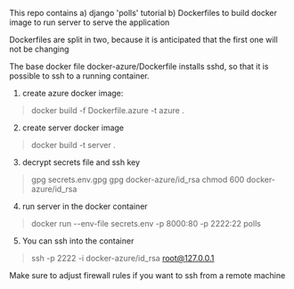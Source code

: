 This repo contains 
a) django 'polls' tutorial 
b) Dockerfiles to build docker image to run server to serve the application

Dockerfiles are split in two, because it is anticipated that the first one will not be changing

The base docker file docker-azure/Dockerfile installs sshd, so that it is possible to ssh to a running container.

1. create azure docker image:
> docker build -f Dockerfile.azure -t azure .

2. create server docker image
> docker build -t server .

3. decrypt secrets file and ssh key
> gpg secrets.env.gpg
> gpg docker-azure/id_rsa
> chmod 600 docker-azure/id_rsa

4. run server in the docker container
> docker run --env-file secrets.env -p 8000:80 -p 2222:22 polls

5. You can ssh into the container
> ssh -p 2222 -i docker-azure/id_rsa root@127.0.0.1

Make sure to adjust firewall rules if you want to ssh from a remote machine
